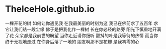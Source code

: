 # TheIceHole.github.io
一棵开花的树
如何让你遇见我
在我最美丽的时刻为这
我已在佛前求了五百年
求它让我们结一段尘缘
佛于是把我化作一棵树
长在你必经的路旁
阳光下慎重地开满了花
朵朵都是我前世的盼望
当你走近请你细听
颤抖的叶是我等待的热情
而当你终于无视地走过
在你身后落了一地的
朋友啊那不是花瓣
是我凋零的心
